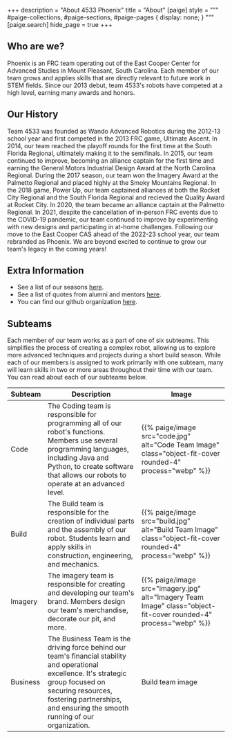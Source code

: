 +++
description = "About 4533 Phoenix"
title = "About"
[paige]
style = """
#paige-collections,
#paige-sections,
#paige-pages {
    display: none;
}
"""
[paige.search]
hide_page = true
+++

## Who are we?

Phoenix is an FRC team operating out of the East Cooper Center for Advanced
Studies in Mount Pleasant, South Carolina. Each member of our team grows and
applies skills that are directly relevant to future work in STEM fields. Since
our 2013 debut, team 4533's robots have competed at a high level, earning many
awards and honors.

## Our History

Team 4533 was founded as Wando Advanced Robotics during the 2012-13 school year
and first competed in the 2013 FRC game, Ultimate Ascent. In 2014, our team
reached the playoff rounds for the first time at the South Florida Regional,
ultimately making it to the semifinals. In 2015, our team continued to improve,
becoming an alliance captain for the first time and earning the General Motors
Industrial Design Award at the North Carolina Regional. During the 2017 season,
our team won the Imagery Award at the Palmetto Regional and placed highly at the
Smoky Mountains Regional. In the 2018 game, Power Up, our team captained
alliances at both the Rocket City Regional and the South Florida Regional and
recieved the Quality Award at Rocket City. In 2020, the team became an alliance
captain at the Palmetto Regional. In 2021, despite the cancellation of in-person
FRC events due to the COVID-19 pandemic, our team continued to improve by
experimenting with new designs and participating in at-home challenges.
Following our move to the East Cooper CAS ahead of the 2022-23 school year, our
team rebranded as Phoenix. We are beyond excited to continue to grow our team's
legacy in the coming years!

## Extra Information

- See a list of our seasons [here](../seasons).
- See a list of quotes from alumni and mentors [here](./quotes).
- You can find our github organization [here](//github.com/4533-phoenix).

## Subteams

Each member of our team works as a part of one of six subteams. This simplifies
the process of creating a complex robot, allowing us to explore more advanced
techniques and projects during a short build season. While each of our members
is assigned to work primarily with one subteam, many will learn skills in two or
more areas throughout their time with our team. You can read about each of our
subteams below.

| Subteam  | Description                                                                                                                                                                                                                               | Image                                                                                                             |
|----------|-------------------------------------------------------------------------------------------------------------------------------------------------------------------------------------------------------------------------------------------|-------------------------------------------------------------------------------------------------------------------|
| Code     | The Coding team is responsible for programming all of our robot's functions. Members use several programming languages, including Java and Python, to create software that allows our robots to operate at an advanced level.             | {{% paige/image src="code.jpg" alt="Code Team Image" class="object-fit-cover rounded-4" process="webp" %}}        |
| Build    | The Build team is responsible for the creation of individual parts and the assembly of our robot. Students learn and apply skills in construction, engineering, and mechanics.                                                            | {{% paige/image src="build.jpg" alt="Build Team Image" class="object-fit-cover rounded-4" process="webp" %}}      |
| Imagery  | The imagery team is responsible for creating and developing our team's brand. Members design our team's merchandise, decorate our pit, and more.                                                                                          | {{% paige/image src="imagery.jpg" alt="Imagery Team Image" class="object-fit-cover rounded-4" process="webp" %}}  |
| Business | The Business Team is the driving force behind our team's financial stability and operational excellence. It's strategic group focused on securing resources, fostering partnerships, and ensuring the smooth running of our organization. | Build team image                                                                                                  |
